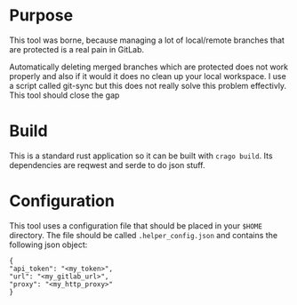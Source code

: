 # Purpose 

This tool was borne, because managing a lot of local/remote branches that are protected
is a real pain in GitLab.

Automatically deleting merged branches which are protected does not work properly and 
also if it would it does no clean up your local workspace. 
I use a script called git-sync but this does not really solve this problem effectivly. This tool should
close the gap

# Build

This is a standard rust application so it can be built with ``crago build``.
Its dependencies are reqwest and serde to do json stuff.

# Configuration

This tool uses a configuration file that should be placed in your ````$HOME```` directory. The file should be called
```.helper_config.json``` and contains the following json object: 
```
{
"api_token": "<my_token>",
"url": "<my_gitlab_url>",
"proxy": "<my_http_proxy>"
}
```


